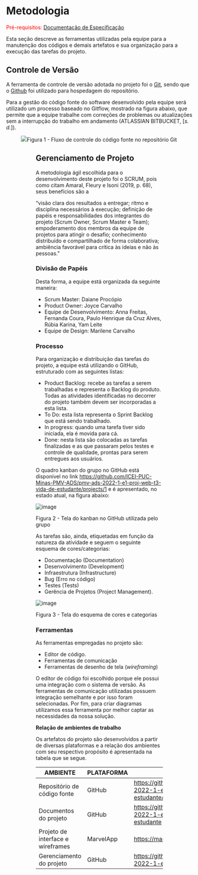 
# Metodologia

<span style="color:red">Pré-requisitos: <a href="https://github.com/ICEI-PUC-Minas-PMV-ADS/pmv-ads-2022-1-e1-proj-web-t3-vida-de-estudante/blob/main/docs/02-Especificação%20do%20Projeto.md"> Documentação de Especificação</a></span>

Esta seção descreve as ferramentas utilizadas pela equipe para a manutenção dos códigos e demais artefatos e sua organização para a execução das tarefas do projeto.

## Controle de Versão

A ferramenta de controle de versão adotada no projeto foi o
[Git](https://git-scm.com/), sendo que o [Github](https://github.com/ICEI-PUC-Minas-PMV-ADS/pmv-ads-2022-1-e1-proj-web-t3-vida-de-estudante/blob/main/src/README.md)
foi utilizado para hospedagem do repositório.

Para a gestão do código fonte do software desenvolvido pela equipe será utilizado um processo baseado no Gitflow, mostrado na figura abaixo, que permite que a equipe trabalhe com correções de problemas ou atualizações sem a interrupção do trabalho em andamento (ATLASSIAN BITBUCKET, [<i>s. d.</i>]).

<figure>
<img src="https://user-images.githubusercontent.com/100447878/164069517-f747ce40-3bef-4ac5-9585-9d6259848bb4.png"
<figcaption>Figura 1 - Fluxo de controle do código fonte no repositório Git</figcaption>
<figure>

## Gerenciamento de Projeto

A metodologia ágil escolhida para o desenvolvimento deste projeto foi o SCRUM, pois como citam Amaral, Fleury e Isoni (2019, p. 68), seus benefícios são a

“visão clara dos resultados a entregar; ritmo e disciplina necessários à execução; definição de papéis e responsabilidades dos integrantes do projeto (Scrum Owner, Scrum Master e Team); empoderamento dos membros da equipe de projetos para atingir o desafio; conhecimento distribuído e compartilhado de forma colaborativa; ambiência favorável para crítica às ideias e não às pessoas.” 

### Divisão de Papéis

Desta forma, a equipe está organizada da seguinte maneira:
<ul>
<li>Scrum Master: Daiane Procópio</li>
<li>Product Owner: Joyce Carvalho</li>
<li>Equipe de Desenvolvimento: Anna Freitas, Fernanda Coura, Paulo Henrique da Cruz Alves, Rúbia Karina, Yam Leite</li>
<li>Equipe de Design: Marilene Carvalho</li>
</ul>

### Processo

Para organização e distribuição das tarefas do projeto, a equipe está utilizando o GitHub, estruturado com as seguintes listas: 

<ul><li>Product Backlog: recebe as tarefas a serem trabalhadas e representa o Backlog do produto. Todas as atividades identificadas no decorrer do projeto também devem ser incorporadas a esta lista.</li>
<li>To Do: esta lista representa o Sprint Backlog que está sendo trabalhado.</li>
<li>In progress: quando uma tarefa tiver sido iniciada, ela é movida para cá.</li>
<li>Done: nesta lista são colocadas as tarefas finalizadas e as que passaram pelos testes e controle de qualidade, prontas para serem entregues aos usuários.</li></ul>

O quadro kanban do grupo no GitHub está disponível no link https://github.com/ICEI-PUC-Minas-PMV-ADS/pmv-ads-2022-1-e1-proj-web-t3-vida-de-estudante/projects/1 e é apresentado, no estado atual, na figura abaixo:

![image](https://user-images.githubusercontent.com/100447878/164068727-6770a970-226a-48e7-ab79-6b24946d3ae7.png)
<p>Figura 2 - Tela do kanban no GitHub utilizada pelo grupo</p>

As tarefas são, ainda, etiquetadas em função da natureza da atividade e seguem o seguinte esquema de cores/categorias:

<ul><li>Documentação (Documentation)</li>
<li>Desenvolvimento (Development)</li>
<li>Infraestrutura (Infrastructure)</li>
<li>Bug (Erro no código)</li>
<li>Testes (Tests)</li>
<li>Gerência de Projetos (Project Management).</li></ul>

![image](https://user-images.githubusercontent.com/100447878/164068979-9eed46e1-9b44-461e-ab88-c2388e6767a1.png)

<p>Figura 3 - Tela do esquema de cores e categorias</p>

### Ferramentas

As ferramentas empregadas no projeto são:

- Editor de código.
- Ferramentas de comunicação
- Ferramentas de desenho de tela (_wireframing_)

O editor de código foi escolhido porque ele possui uma integração com o
sistema de versão. As ferramentas de comunicação utilizadas possuem
integração semelhante e por isso foram selecionadas. Por fim, para criar
diagramas utilizamos essa ferramenta por melhor captar as
necessidades da nossa solução.

<b>Relação de ambientes de trabalho</b>
<p>Os artefatos do projeto são desenvolvidos a partir de diversas plataformas e a relação dos ambientes com seu respectivo propósito é apresentada na tabela que se segue.<p/>

| AMBIENTE | PLATAFORMA |LINK DE ACESSO                 |
|--------------------|--------------------------------------------------------------------------------|----------------------------------------|
|Repositório de código fonte | GitHub | https://github.com/ICEI-PUC-Minas-PMV-ADS/pmv-ads-2022-1-e1-proj-web-t3-vida-de-estudante/blob/main/src/README.md  |
|Documentos do projeto  | GitHub | https://github.com/ICEI-PUC-Minas-PMV-ADS/pmv-ads-2022-1-e1-proj-web-t3-vida-de-estudante#vida-de-estudante  |
|Projeto de interface e wireframes | MarvelApp | https://marvelapp.com/prototype/i39bj37/screen/86143037 |
|Gerenciamento do projeto  | GitHub | https://github.com/ICEI-PUC-Minas-PMV-ADS/pmv-ads-2022-1-e1-proj-web-t3-vida-de-estudante/projects/1 |
